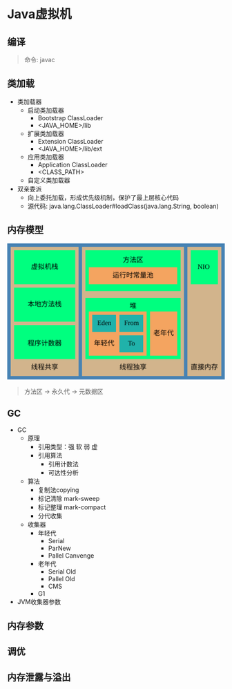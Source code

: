 # Java虚拟机

## 编译

> 命令: javac

## 类加载

- 类加载器
  - 启动类加载器
    - Bootstrap ClassLoader
    - <JAVA_HOME>/lib
  - 扩展类加载器
    - Extension ClassLoader
    - <JAVA_HOME>/lib/ext
  - 应用类加载器
    - Application ClassLoader
    - <CLASS_PATH>
  - 自定义类加载器
- 双亲委派
  - 向上委托加载，形成优先级机制，保护了最上层核心代码
  - 源代码: java.lang.ClassLoader#loadClass(java.lang.String, boolean)

## 内存模型

![JVM内存模型](_media/JVM-MEM.svg)

> 方法区 -> 永久代 -> 元数据区

## GC

- GC
  - 原理
    - 引用类型：强 软 弱 虚
    - 引用算法
      - 引用计数法
      - 可达性分析
  - 算法
    - 复制法copying
    - 标记清除 mark-sweep
    - 标记整理 mark-compact
    - 分代收集
  - 收集器
    - 年轻代
      - Serial
      - ParNew
      - Pallel Canvenge
    - 老年代
      - Serial Old
      - Pallel Old
      - CMS
    - G1
- JVM收集器参数

## 内存参数
## 调优
## 内存泄露与溢出
